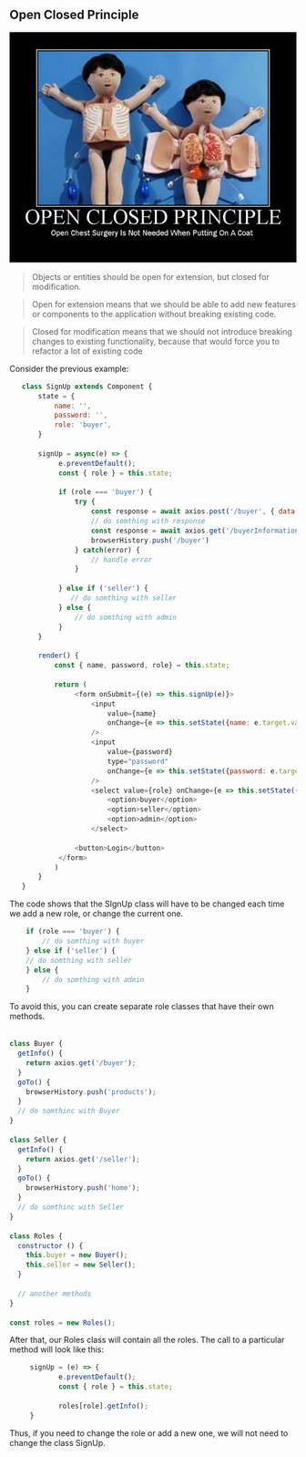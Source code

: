 ## Open Closed Principle

![Open Closed Principle image](./assets/oc.jpg)

> Objects or entities should be open for extension, but closed for modification.

> Open for extension means that we should be able to add new features or components to the application without breaking existing code.

> Closed for modification means that we should not introduce breaking changes to existing functionality, because that would force you to refactor a lot of existing code

Consider the previous example:

```javascript
   class SignUp extends Component {
       state = {
           name: '',
           password: '',
           role: 'buyer',
       }

       signUp = async(e) => {
            e.preventDefault();
            const { role } = this.state;

            if (role === 'buyer') {
                try {
                    const response = await axios.post('/buyer', { data: this.state });
                    // do somthing with response
                    const response = await axios.get('/buyerInformation');
                    browserHistory.push('/buyer')
                } catch(error) {
                    // handle error
                }
                
            } else if ('seller') {
               // do somthing with seller
            } else {
                // do somthing with admin
            }
       }

       render() {
           const { name, password, role} = this.state;

           return (
                <form onSubmit={(e) => this.signUp(e)}>
                    <input
                        value={name}
                        onChange={e => this.setState({name: e.target.value})}
                    />
                    <input
                        value={password}
                        type="password" 
                        onChange={e => this.setState({password: e.target.value})}
                    />
                    <select value={role} onChange={e => this.setState({role: e.target.value})}>
                        <option>buyer</option>
                        <option>seller</option>
                        <option>admin</option>
                    </select>

                <button>Login</button>
            </form>
           )
       }
   } 
```

The code shows that the SIgnUp class will have to be changed each time we add a new role, or change the current one.

```javascript
    if (role === 'buyer') {
        // do somthing with buyer
    } else if ('seller') {
    // do somthing with seller
    } else {
        // do somthing with admin
    }
```

To avoid this, you can create separate role classes that have their own methods.

```javascript
    
class Buyer {
  getInfo() {
    return axios.get('/buyer');
  }
  goTo() {
    browserHistory.push('products');
  }
  // do somthinc with Buyer
}

class Seller {
  getInfo() {
    return axios.get('/seller');
  }
  goTo() {
    browserHistory.push('home');
  }
  // do somthinc with Seller
}

class Roles {
  constructor () {
    this.buyer = new Buyer();
    this.seller = new Seller();
  }

  // another methods
}

const roles = new Roles();
```

After that, our Roles class will contain all the roles. The call to a particular method will look like this:

```javascript
     signUp = (e) => {
            e.preventDefault();
            const { role } = this.state;

            roles[role].getInfo();
     }
```

Thus, if you need to change the role or add a new one, we will not need to change the class SignUp.
